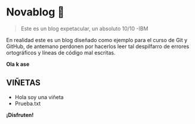 # Novablog 🦦
>Este es un blog expetacular, un absoluto 10/10
>-IBM

En realidad este es un blog diseñado como ejemplo para el curso de Git y GitHub, de antemano perdonen por hacerlos leer tal despilfarro de errores ortográficos y líneas de código mal escritas.

**Ola k ase**

## VIÑETAS
* Hola soy una viñeta
* Prueba.txt

**¡Disfruten!**